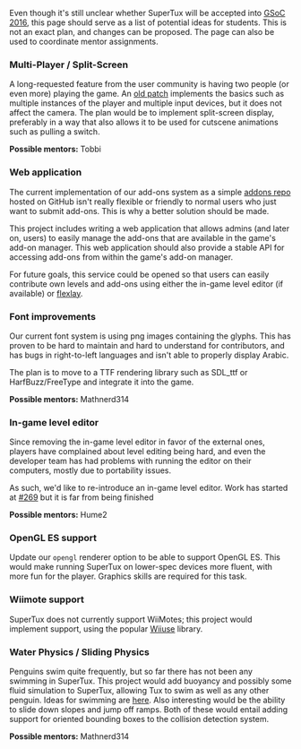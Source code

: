 Even though it's still unclear whether SuperTux will be accepted into
[GSoC 2016](https://summerofcode.withgoogle.com/), this page should serve as a
list of potential ideas for students. This is not an exact plan, and changes can
be proposed. The page can also be used to coordinate mentor assignments.

### Multi-Player / Split-Screen

A long-requested feature from the user community is having two people (or even more)
playing the game. An [old patch](https://github.com/SuperTux/supertux/blob/master/contrib/supertux-coop.diff)
implements the basics such as multiple instances of the player and multiple input devices,
but it does not affect the camera. The plan would be to implement split-screen display,
preferably in a way that also allows it to be used for cutscene animations such as
pulling a switch.

**Possible mentors:** Tobbi

### Web application

The current implementation of our add-ons system as a simple
[addons repo](https://github.com/SuperTux/addons) hosted on GitHub isn't really
flexible or friendly to normal users who just want to submit add-ons. This is
why a better solution should be made.

This project includes writing a web application that allows admins (and later on,
users) to easily manage the add-ons that are available in the game's add-on
manager. This web application should also provide a stable API for accessing
add-ons from within the game's add-on manager.

For future goals, this service could be opened so that users can easily contribute
own levels and add-ons using either the in-game level editor (if available)
or [flexlay](https://github.com/SuperTux/flexlay).

### Font improvements

Our current font system is using png images containing the glyphs. This has
proven to be hard to maintain and hard to understand for contributors, and has
bugs in right-to-left languages and isn't able to properly display Arabic.

The plan is to move to a TTF rendering library such as SDL\_ttf or HarfBuzz/FreeType and
integrate it into the game.

**Possible mentors:** Mathnerd314

### In-game level editor

Since removing the in-game level editor in favor of the external ones, players
have complained about level editing being hard, and even the developer team has
had problems with running the editor on their computers, mostly due to portability
issues.

As such, we'd like to re-introduce an in-game level editor. Work
has started at [#269](https://github.com/SuperTux/supertux/pull/269) but it
is far from being finished

**Possible mentors:** Hume2

### OpenGL ES support

Update our `opengl` renderer option to be able to support OpenGL ES. This would
make running SuperTux on lower-spec devices more fluent, with more fun for the
player. Graphics skills are required for this task.

### Wiimote support

SuperTux does not currently support WiiMotes; this project would implement support, using the popular [Wiiuse](https://github.com/rpavlik/wiiuse) library.

### Water Physics / Sliding Physics

Penguins swim quite frequently, but so far there has not been any swimming in SuperTux. This project would add buoyancy and possibly some fluid simulation to SuperTux, allowing Tux to swim as well as any other penguin. Ideas for swimming are [here](http://supertux.lethargik.org/wiki/Swimming). Also interesting would be the ability to slide down slopes and jump off ramps. Both of these would entail adding support for oriented bounding boxes to the collision detection system.

**Possible mentors:** Mathnerd314

